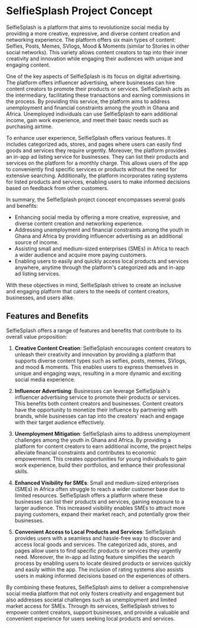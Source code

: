 # SelfieSplash Project Concept

SelfieSplash is a platform that aims to revolutionize social media by providing a more creative, expressive, and diverse content creation and networking experience. The platform offers six main types of content: Selfies, Posts, Memes, SVlogs, Mood & Moments (similar to Stories in other social networks). This variety allows content creators to tap into their inner creativity and innovation while engaging their audiences with unique and engaging content.

One of the key aspects of SelfieSplash is its focus on digital advertising. The platform offers influencer advertising, where businesses can hire content creators to promote their products or services. SelfieSplash acts as the intermediary, facilitating these transactions and earning commissions in the process. By providing this service, the platform aims to address unemployment and financial constraints among the youth in Ghana and Africa. Unemployed individuals can use SelfieSplash to earn additional income, gain work experience, and meet their basic needs such as purchasing airtime.

To enhance user experience, SelfieSplash offers various features. It includes categorized ads, stores, and pages where users can easily find goods and services they require urgently. Moreover, the platform provides an in-app ad listing service for businesses. They can list their products and services on the platform for a monthly charge. This allows users of the app to conveniently find specific services or products without the need for extensive searching. Additionally, the platform incorporates rating systems for listed products and services, enabling users to make informed decisions based on feedback from other customers.

In summary, the SelfieSplash project concept encompasses several goals and benefits:

- Enhancing social media by offering a more creative, expressive, and diverse content creation and networking experience.
- Addressing unemployment and financial constraints among the youth in Ghana and Africa by providing influencer advertising as an additional source of income.
- Assisting small and medium-sized enterprises (SMEs) in Africa to reach a wider audience and acquire more paying customers.
- Enabling users to easily and quickly access local products and services anywhere, anytime through the platform's categorized ads and in-app ad listing services.

With these objectives in mind, SelfieSplash strives to create an inclusive and engaging platform that caters to the needs of content creators, businesses, and users alike.

## Features and Benefits

SelfieSplash offers a range of features and benefits that contribute to its overall value proposition:

1. **Creative Content Creation**: SelfieSplash encourages content creators to unleash their creativity and innovation by providing a platform that supports diverse content types such as selfies, posts, memes, SVlogs, and mood & moments. This enables users to express themselves in unique and engaging ways, resulting in a more dynamic and exciting social media experience.

2. **Influencer Advertising**: Businesses can leverage SelfieSplash's influencer advertising service to promote their products or services. This benefits both content creators and businesses. Content creators have the opportunity to monetize their influence by partnering with brands, while businesses can tap into the creators' reach and engage with their target audience effectively.

3. **Unemployment Mitigation**: SelfieSplash aims to address unemployment challenges among the youth in Ghana and Africa. By providing a platform for content creators to earn additional income, the project helps alleviate financial constraints and contributes to economic empowerment. This creates opportunities for young individuals to gain work experience, build their portfolios, and enhance their professional skills.

4. **Enhanced Visibility for SMEs**: Small and medium-sized enterprises (SMEs) in Africa often struggle to reach a wider customer base due to limited resources. SelfieSplash offers a platform where these businesses can list their products and services, gaining exposure to a larger audience. This increased visibility enables SMEs to attract more paying customers, expand their market reach, and potentially grow their businesses.

5. **Convenient Access to Local Products and Services**: SelfieSplash provides users with a seamless and hassle-free way to discover and access local goods and services. The categorized ads, stores, and pages allow users to find specific products or services they urgently need. Moreover, the in-app ad listing feature simplifies the search process by enabling users to locate desired products or services quickly and easily within the app. The inclusion of rating systems also assists users in making informed decisions based on the experiences of others.

By combining these features, SelfieSplash aims to deliver a comprehensive social media platform that not only fosters creativity and engagement but also addresses societal challenges such as unemployment and limited market access for SMEs. Through its services, SelfieSplash strives to empower content creators, support businesses, and provide a valuable and convenient experience for users seeking local products and services.
